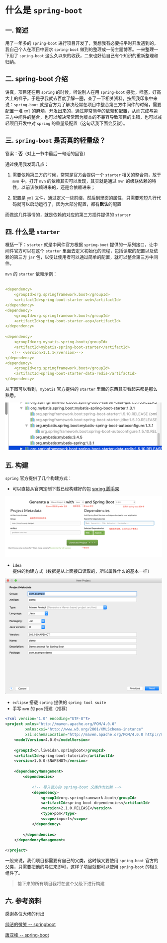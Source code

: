 # 什么是 `spring-boot`

## 一. 简述

用了一年多的 `spring-boot` 进行项目开发了，我想我有必要把平时开发遇到的，我自己个人在项目中要求 `spring-boot` 做到的整理成一份主题博客。一来整理一下用了 `spring-boot` 这么久以来的收获，二来也好给自己有个知识的重新整理和归纳。

## 二. spring-boot 介绍

讲真，项目还在用 `spring` 的时候，听说别人在用 `spring-boot` 感觉，哇塞，好高大上的样子。于是乎我就去百度了解一圈，查了一下相关资料，按照我印象中来说：`spring-boot` 就是官方为了解决经常在项目中整合第三方中间件的时候，需要配置一堆 `xml` 的麻烦，开发出来的，通过非常简单的依赖和配置，从而完成与第三方中间件的整合，也可以解决常常因为版本的不兼容导致项目的出错，也可以减轻项目开发中对 `spring` 的重量级配置（这句话我下面会反驳）。

## 三. `spring-boot` 是否真的轻量级？

答案：**否**（对上一节中最后一句话的回答）

通过使用我发现几点：

1. 需要依赖第三方的时候，常常是官方会提供一个 `starter` 相关的整合包，放于 `mvn` 中。打开 `mvn` 的依赖其实可以发现，其实就是通过 `mvn` 的级联依赖的特性，以前该依赖进来的，还是会依赖进来；

2. 配置是 `yml` 文件，通过定义一些前缀，然后到里面的属性，只需要短短几行代码就可以启动运行了，因为大部分配置，都有**默认**的配置



而做这几件事情的，就是依赖的对应的第三方插件提供的 `starter`

## 四. 什么是 `starter`

概括一下：`starter` 就是中间件官方根据 `spring-boot` 提供的一系列接口，让中间件官方可以在这个 `starter` 里面去定义初始化的流程，包括读取的配置以及依赖的第三方 `jar` 包，以便让使用者可以通过简单的配置，就可以整合第三方中间件。

`mvn`  的 `starter` 依赖示例：

```yaml

<dependency>
    <groupId>org.springframework.boot</groupId>
    <artifactId>spring-boot-starter-web</artifactId>
</dependency>
<dependency>
    <groupId>org.springframework.boot</groupId>
    <artifactId>spring-boot-starter-aop</artifactId>
</dependency>

<dependency>
    <groupId>org.mybatis.spring.boot</groupId>
    <artifactId>mybatis-spring-boot-starter</artifactId>
   <!-- <version>1.1.1</version>-->
</dependency>
<dependency>
    <groupId>org.springframework.boot</groupId>
    <artifactId>spring-boot-starter-data-redis</artifactId>
</dependency>

```



从下图可以看到，`mybatis` 官方提供的 `starter` 里面的东西其实看起来都是那么熟悉。

![image-20181118230032346](./_img/mybatis-starter.png)



## 五. 构建

`spring` 官方提供了几个构建方式：

- 可以直接从官网定制下载已经构建好的包 [spring 脚手架](http://start.spring.io/)

![](./_img/spring-initial.png)

- `idea` 提供的构建方式（数据是从上面接口读取的，所以属性什么的基本一样）

![](./_img/spring-initial-idea.png)

- `eclipse` 搭载 `spring` 提供的 `spring tool suite`
- 手写 `mvn` 的 `pom` 搭建（推荐）

```xml
<?xml version="1.0" encoding="UTF-8"?>
<project xmlns="http://maven.apache.org/POM/4.0.0"
         xmlns:xsi="http://www.w3.org/2001/XMLSchema-instance"
         xsi:schemaLocation="http://maven.apache.org/POM/4.0.0 http://maven.apache.org/xsd/maven-4.0.0.xsd">
    <modelVersion>4.0.0</modelVersion>

    <groupId>cn.liweidan.springboot</groupId>
    <artifactId>spring-boot-tutorial</artifactId>
    <version>1.0.0-SNAPSHOT</version>

    <dependencyManagement>
        <dependencies>

            <!-- 导入官方的 spring-boot 父类作为依赖 -->
            <dependency>
                <groupId>org.springframework.boot</groupId>
                <artifactId>spring-boot-dependencies</artifactId>
                <version>2.1.0.RELEASE</version>
                <type>pom</type>
                <scope>import</scope>
            </dependency>

        </dependencies>
    </dependencyManagement>

</project>
```

一般来说，我们项目都需要有自己的父类，这时候又要使用 `spring-boot` 官方的父类，只需要把他的导进来即可，这样子项目就都可以使用 `spring-boot` 的相关组件了。

> 接下来的所有项目我将在这个父级下进行构建

## 六. 参考资料

感谢各位大佬的付出

[纯洁的微笑 -- springboot](http://www.ityouknow.com/spring-boot.html)

[唐亚峰 -- spring-boot](https://blog.battcn.com/categories/SpringBoot/)







